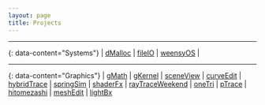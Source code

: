 ```yaml
---
layout: page
title: Projects
---
```





---
{: data-content="Systems"}
| <a href="https://github.com/eqdiag/brownCS1310/tree/main/cs300-s23-projects/dmalloc">dMalloc</a> | 
 <a href="https://github.com/eqdiag/brownCS1310/tree/main/cs300-s23-projects/fileio">fileIO</a> | 
 <a href="https://github.com/eqdiag/brownCS1310/tree/main/cs300-s23-projects/weensyos">weensyOS</a> | 

---
{: data-content="Graphics"}
| <a href="https://github.com/eqdiag/gMath">gMath</a> | 
 <a href="https://github.com/eqdiag/gKernel">gKernel</a> |
 <a href="https://github.com/eqdiag/sceneView">sceneView</a>   |
 <a href="https://github.com/eqdiag/curveEdit">curveEdit</a>   | 
 <a href="https://github.com/eqdiag/hybridTrace">hybridTrace</a> |
 <a href="https://github.com/eqdiag/springSim">springSim</a> | 
 <a href="https://github.com/eqdiag/shaderFx">shaderFx</a> |
 <a href="https://github.com/eqdiag/rayTraceWeekend">rayTraceWeekend</a> | 
 <a href="https://github.com/eqdiag/oneTri">oneTri</a> | 
<a href="https://github.com/eqdiag/myScotty3d/blob/main/README_A3.md">pTrace</a> | 
<a href="https://github.com/eqdiag/hitomezashi">hitomezashi</a> |
<a href="https://github.com/eqdiag/myScotty3d/blob/main/README_A2.md">meshEdit</a> | 
<a href="https://github.com/eqdiag/lightBx">lightBx</a>









